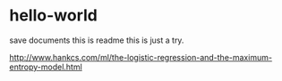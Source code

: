 # hello-world
save documents
this is readme
this is just a try.


http://www.hankcs.com/ml/the-logistic-regression-and-the-maximum-entropy-model.html

